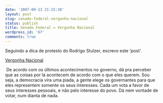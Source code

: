 ```yaml
---
date: '2007-09-13 21:15:38'
layout: post
slug: senado-federal-vergonha-nacional
status: publish
title: Senado Federal = Vergonha Nacional
wordpress_id: '67'
comments: true
---
```


Seguindo a dica de protesto do Rodrigo Stulzer, escrevo este 'post'.

[Vergonha Nacional](http://www.senado.gov.br/)

 De acordo com os últimos acontecimentos no governo, dá pra perceber que as coisas por lá acontecem de acordo com o que eles querem. Sou seja, a democracia vira uma piada, a gente elege os governantes para que eles representem somente os seus interesses. Cada um vota a favor de seus interesses pessoais, e não pelo interesse do povo. Dá nem vontade de votar, num dianta de nada.
